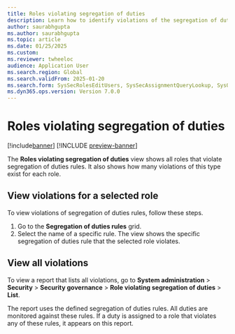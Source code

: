 ```yaml
---
title: Roles violating segregation of duties
description: Learn how to identify violations of the segregation of duties.
author: saurabhgupta
ms.author: saurabhgupta
ms.topic: article
ms.date: 01/25/2025
ms.custom: 
ms.reviewer: twheeloc
audience: Application User
ms.search.region: Global
ms.search.validFrom: 2025-01-20
ms.search.form: SysSecRolesEditUsers, SysSecAssignmentQueryLookup, SysQueryForm, SysSecRoleExcludeUsers
ms.dyn365.ops.version: Version 7.0.0
---
```


# Roles violating segregation of duties

[!include[banner](../../../finance/includes/banner.md)]
[!INCLUDE [preview-banner](~/../shared-content/shared/preview-includes/preview-banner.md)]

The **Roles violating segregation of duties** view shows all roles that violate segregation of duties rules. It also shows how many violations of this type exist for each role.

## View violations for a selected role

To view violations of segregation of duties rules, follow these steps.

1. Go to the **Segregation of duties rules** grid.
2. Select the name of a specific rule. The view shows the specific segregation of duties rule that the selected role violates.

## View all violations

To view a report that lists all violations, go to **System administration** \> **Security** \> **Security governance** \> **Role violating segregation of duties** \> **List**.

The report uses the defined segregation of duties rules. All duties are monitored against these rules. If a duty is assigned to a role that violates any of these rules, it appears on this report.
